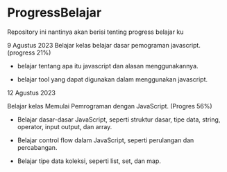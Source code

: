 # ProgressBelajar
Repository ini nantinya akan berisi tenting progress belajar ku

9 Agustus 2023
Belajar kelas belajar dasar pemograman javascript. (progress 21%)

* belajar tentang apa itu javascript dan alasan menggunakannya.
  
* belajar tool yang dapat digunakan dalam menggunakan javascript.

12 Agustus 2023

Belajar kelas Memulai Pemrograman dengan JavaScript. (Progres 56%)

  * Belajar dasar-dasar JavaScript, seperti struktur dasar, tipe data, string, operator, input output, dan array.

  * Belajar control flow dalam JavaScript, seperti perulangan dan percabangan.

  * Belajar tipe data koleksi, seperti list, set, dan map.
